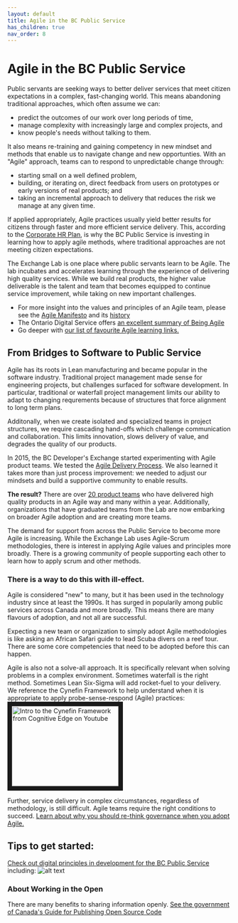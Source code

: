 ```yaml
---
layout: default
title: Agile in the BC Public Service
has_children: true
nav_order: 8
---
```


# Agile in the BC Public Service

Public servants are seeking ways to better deliver services that meet citizen expectations in a complex, fast-changing world. This means abandoning traditional approaches, which often assume we can:

* predict the outcomes of our work over long periods of time, 
* manage complexity with increasingly large and complex projects, and 
* know people's needs without talking to them. 

It also means re-training and gaining competency in new mindset and methods that enable us to navigate change and new opportunties. With  an "Agile" approach, teams can to respond to unpredictable change through:

* starting small on a well defined problem,
* building, or iterating on, direct feedback from users on prototypes or early versions of real products; and
* taking an incremental approach to delivery that reduces the risk we manage at any given time.

If applied appropriately, Agile practices usually yield better results for citizens through faster and more efficient service delivery. This, according to the [Corporate HR Plan](https://www2.gov.bc.ca/assets/gov/careers/forms-tools/all-employees/corporate_plan_where_ideas_work.pdf "Corporate HR Plan"), is why the BC Public Service is investing in learning how to apply agile methods, where traditional approaches are not meeting citizen expectations.

The Exchange Lab is one place where public servants learn to be Agile. The lab incubates and accelerates learning through the experience of delivering high quality services. While we build real products, the higher value deliverable is the talent and team that becomes equipped to continue service improvement, while taking on new important challenges.

* For more insight into the values and principles of an Agile team, please see the [Agile Manifesto](http://agilemanifesto.org "Agile Manifesto") and its [history](https://agilemanifesto.org/history.html "History of the Manifesto")
* The Ontario Digital Service offers [an excellent summary of Being Agile](https://www.ontario.ca/page/being-agile-ontario-public-service)
* Go deeper with [our list of favourite Agile learning links.](https://bcgov.github.io/ExchangeLabOps/Lab-Learning-Programs/Learning-Links.html)
  
## From Bridges to Software to Public Service

Agile has its roots in Lean manufacturing and became popular in the software industry. Traditional project management made sense for engineering projects, but challenges surfaced for software development. In particular,  traditional or waterfall project management limits our ability to adapt to changing requrements because of structures that force alignment to long term plans. 

Additonally, when we create isolated and specialized teams in project structures, we require cascading hand-offs which challenge communication and collaboration. This limits innovation, slows delivery of value, and degrades the quality of our products.

In 2015, the BC Developer's Exchange started experimenting with Agile product teams. We tested the [Agile Delivery Process](https://developer.gov.bc.ca/Agile-Delivery-Journey?intention=LOGIN#error=login_required "Agile Delivery Process"). We also learned it takes more than just process improvement: we needed to adjust our mindsets and build a supportive community to enable results.

**The result?** There are over [20 product teams](https://bcgov.github.io/ExchangeLabOps/Resident-Teams/README.html) who have delivered high quality products in an Agile way and many within a year. Additionally, organizations that have graduated teams from the Lab are now embarking on broader Agile adoption and are creating more teams.

The demand for support from across the Public Service to become more Agile is increasing. While the Exchange Lab uses Agile-Scrum methodologies, there is interest in applying Agile values and principles more broadly. There is a growing community of people supporting each other to learn how to apply scrum and other methods.

### There is a way to do this with ill-effect.

Agile is considered "new" to many, but it has been used in the technology industry since at least the 1990s. It has surged in popularily among public services across Canada and more broadly. This means there are many flavours of adoption, and not all are successful.

Expecting a new team or organization to simply adopt Agile methodologies is like asking an African Safari guide to lead Scuba divers on a reef tour. There are some core competencies that need to be adopted before this can happen. 

Agile is also not a solve-all approach. It is specifically relevant when solving problems in a complex environment. Sometimes waterfall is the right method. Sometimes Lean Six-Sigma will add rocket-fuel to your delivery. We reference the Cynefin Framework to help understand when it is appropriate to apply probe-sense-respond (Agile) practices:
<a href="http://www.youtube.com/watch?feature=player_embedded&v=N7oz366X0-8" target="_blank"><img src="http://img.youtube.com/vi/N7oz366X0-8/0.jpg" 
alt="Intro to the Cynefin Framework from Cognitive Edge on Youtube" width="240" height="180" border="10" /></a>

Further, service delivery in complex circumstances, regardless of methodology, is still difficult. Agile teams require the right conditions to succeed. [Learn about why you should re-think governance when you adopt Agile.](https://bcgov.github.io/ExchangeLabOps/Agile-in-the-BCPS/governance/README.html)

## Tips to get started:
[Check out digital principles in development for the BC Public Service](https://github.com/bcgov/digital-principles "Digital Principles in the BCGov Github") including:
![alt text](https://github.com/bcgov/ExchangeLabOps/blob/heather-feb26/docs/assets/images/2020-02_Draft-digital-principles.png "BC's Draft Digital Principles Slide")

### About Working in the Open
There are many benefits to sharing information openly. [See the government of Canada's Guide for Publishing Open Source Code](https://www.canada.ca/en/government/system/digital-government/open-source-software/guide-for-publishing-open-source-code.html)


